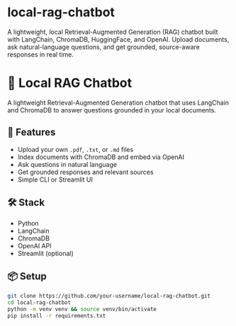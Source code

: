 # local-rag-chatbot
A lightweight, local Retrieval-Augmented Generation (RAG) chatbot built with LangChain, ChromaDB, HuggingFace, and OpenAI. Upload documents, ask natural-language questions, and get grounded, source-aware responses in real time.

# 🧠 Local RAG Chatbot

A lightweight Retrieval-Augmented Generation chatbot that uses LangChain and ChromaDB to answer questions grounded in your local documents.

## 🚀 Features
- Upload your own `.pdf`, `.txt`, or `.md` files
- Index documents with ChromaDB and embed via OpenAI
- Ask questions in natural language
- Get grounded responses and relevant sources
- Simple CLI or Streamlit UI

## 🛠️ Stack
- Python
- LangChain
- ChromaDB
- OpenAI API
- Streamlit (optional)

## 📦 Setup

```bash
git clone https://github.com/your-username/local-rag-chatbot.git
cd local-rag-chatbot
python -m venv venv && source venv/bin/activate
pip install -r requirements.txt
